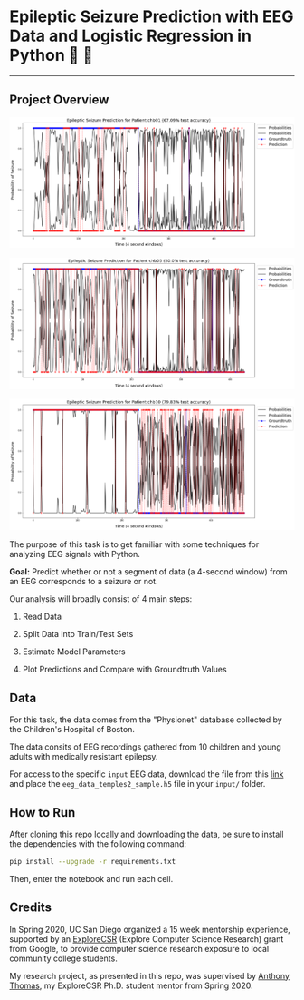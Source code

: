 # Epileptic Seizure Prediction with EEG Data and Logistic Regression in Python 🧠 🐍

---

## Project Overview

![patient-predictions](output/prediction_plot_chb01.png)

![patient-predictions](output/prediction_plot_chb03.png)

![patient-predictions](output/prediction_plot_chb10.png)

The purpose of this task is to get familiar with some techniques for analyzing EEG signals with Python.

**Goal:** Predict whether or not a segment of data (a 4-second window) from an EEG corresponds to a seizure or not.

Our analysis will broadly consist of 4 main steps:

1. Read Data

2. Split Data into Train/Test Sets

3. Estimate Model Parameters

4. Plot Predictions and Compare with Groundtruth Values

## Data

For this task, the data comes from the "Physionet" database collected by the Children's Hospital of Boston. 

The data consits of EEG recordings gathered from 10 children and young adults with medically resistant epilepsy.

For access to the specific `input` EEG data, download the file from this [link](https://drive.google.com/file/d/1ZUe5ZUXNt7gOXeeghL2w8iVTelE-gV1i/view) and place the `eeg_data_temples2_sample.h5` file in your `input/` folder.

## How to Run

After cloning this repo locally and downloading the data, be sure to install the dependencies with the following command:

```bash
pip install --upgrade -r requirements.txt
```

Then, enter the notebook and run each cell.

## Credits

In Spring 2020, UC San Diego organized a 15 week mentorship experience, supported by an [ExploreCSR](https://explorecsr.eng.ucsd.edu/) (Explore Computer Science Research) grant from Google, to provide computer science research exposure to local community college students.

My research project, as presented in this repo, was supervised by [Anthony Thomas](https://github.com/thomas9t), my ExploreCSR Ph.D. student mentor from Spring 2020.